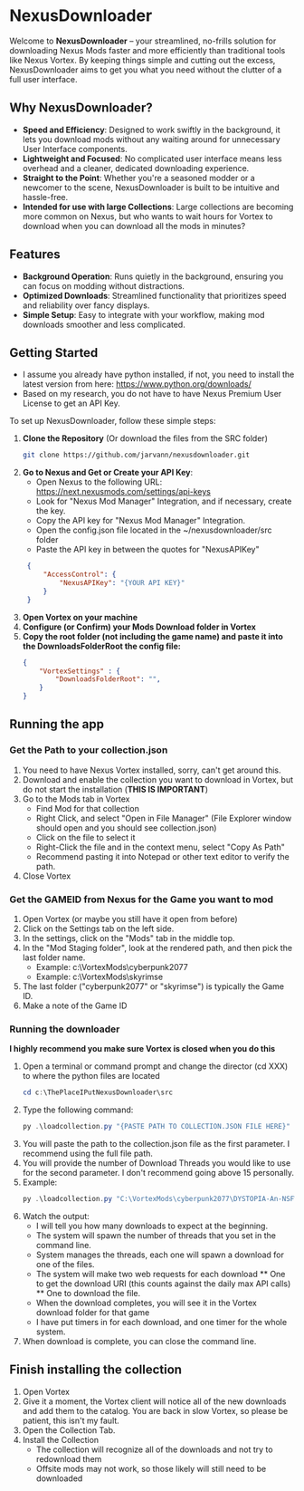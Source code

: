# NexusDownloader

Welcome to **NexusDownloader** – your streamlined, no-frills solution for downloading Nexus Mods faster and more efficiently than traditional tools like Nexus Vortex. By keeping things simple and cutting out the excess, NexusDownloader aims to get you what you need without the clutter of a full user interface.

## Why NexusDownloader?

- **Speed and Efficiency**: Designed to work swiftly in the background, it lets you download mods without any waiting around for unnecessary User Interface components.
- **Lightweight and Focused**: No complicated user interface means less overhead and a cleaner, dedicated downloading experience.
- **Straight to the Point**: Whether you're a seasoned modder or a newcomer to the scene, NexusDownloader is built to be intuitive and hassle-free.
- **Intended for use with large Collections**: Large collections are becoming more common on Nexus, but who wants to wait hours for Vortex to download when you can download all the mods in minutes?

## Features

- **Background Operation**: Runs quietly in the background, ensuring you can focus on modding without distractions.
- **Optimized Downloads**: Streamlined functionality that prioritizes speed and reliability over fancy displays.
- **Simple Setup**: Easy to integrate with your workflow, making mod downloads smoother and less complicated.

## Getting Started
* I assume you already have python installed, if not, you need to install the latest version from here: https://www.python.org/downloads/
* Based on my research, you do not have to have Nexus Premium User License to get an API Key.

To set up NexusDownloader, follow these simple steps:

1. **Clone the Repository** (Or download the files from the SRC folder)  
   ```bash
   git clone https://github.com/jarvann/nexusdownloader.git


2. **Go to Nexus and Get or Create your API Key**:
   * Open Nexus to the following URL: https://next.nexusmods.com/settings/api-keys
   * Look for "Nexus Mod Manager" Integration, and if necessary, create the key.
   * Copy the API key for "Nexus Mod Manager" Integration.
   * Open the config.json file located in the ~/nexusdownloader/src folder
   * Paste the API key in between the quotes for "NexusAPIKey"
   ```json
    {
        "AccessControl": {
            "NexusAPIKey": "{YOUR API KEY}"
        }
    }
3. **Open Vortex on your machine**
4. **Configure (or Confirm) your Mods Download folder in Vortex**
5. **Copy the root folder (not including the game name) and paste it into the DownloadsFolderRoot the config file:**
    ```json
    {
        "VortexSettings" : {
            "DownloadsFolderRoot": "",
        }
    }

## Running the app

### Get the Path to your collection.json
1. You need to have Nexus Vortex installed, sorry, can't get around this.
2. Download and enable the collection you want to download in Vortex, but do not start the installation (**THIS IS IMPORTANT**)
3. Go to the Mods tab in Vortex
   * Find Mod for that collection
   * Right Click, and select "Open in File Manager" (File Explorer window should open and you should see collection.json)
   * Click on the file to select it
   * Right-Click the file and in the context menu, select "Copy As Path"
   * Recommend pasting it into Notepad or other text editor to verify the path.
4. Close Vortex

### Get the GAMEID from Nexus for the Game you want to mod
1. Open Vortex (or maybe you still have it open from before)
2. Click on the Settings tab on the left side.
3. In the settings, click on the "Mods" tab in the middle top.
4. In the "Mod Staging folder", look at the rendered path, and then pick the last folder name. 
   * Example: c:\VortexMods\cyberpunk2077
   * Example: c:\VortexMods\skyrimse
5. The last folder ("cyberpunk2077" or "skyrimse") is typically the Game ID. 
6. Make a note of the Game ID

### Running the downloader
**I highly recommend you make sure Vortex is closed when you do this**
1. Open a terminal or command prompt and change the director (cd XXX) to where the python files are located
   ```powershell
   cd c:\ThePlaceIPutNexusDownloader\src
2. Type the following command:
   ```powershell
   py .\loadcollection.py "{PASTE PATH TO COLLECTION.JSON FILE HERE}"  [NumberOfThreads]
3. You will paste the path to the collection.json file as the first parameter. I recommend using the full file path.
4. You will provide the number of Download Threads you would like to use for the second parameter. I don't recommend going above 15 personally.
5. Example:
   ```powershell
   py .\loadcollection.py "C:\VortexMods\cyberpunk2077\DYSTOPIA-An-NSFW-AIO-pack-by-dae-492875-7-1749633328\collection.json"  10

6. Watch the output:
   * I will tell you how many downloads to expect at the beginning.
   * The system will spawn the number of threads that you set in the command line.
   * System manages the threads, each one will spawn a download for one of the files.
   * The system will make two web requests for each download
     ** One to get the download URI (this counts against the daily max API calls)
     ** One to download the file.
   * When the download completes, you will see it in the Vortex download folder for that game
   * I have put timers in for each download, and one timer for the whole system.
7. When download is complete, you can close the command line.

## Finish installing the collection
1. Open Vortex
2. Give it a moment, the Vortex client will notice all of the new downloads and add them to the catalog. You are back in slow Vortex, so please be patient, this isn't my fault.
3. Open the Collection Tab.
4. Install the Collection
   * The collection will recognize all of the downloads and not try to redownload them
   * Offsite mods may not work, so those likely will still need to be downloaded
